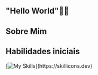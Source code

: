 ## "Hello World"👩‍💻

## Sobre Mim


## Habilidades iniciais
[![My Skills](https://skillicons.dev/icons?i=java,python,)](https://skillicons.dev)
<!--
**AuanaPimentel/AuanaPimentel** is a ✨ _special_ ✨ repository because its `README.md` (this file) appears on your GitHub profile.

Here are some ideas to get you started:

- 🔭 I’m currently working on ...
- 🌱 I’m currently learning ...
- 👯 I’m looking to collaborate on ...
- 🤔 I’m looking for help with ...
- 💬 Ask me about ...
- 📫 How to reach me: ...
- 😄 Pronouns: ...
- ⚡ Fun fact: ...
-->
